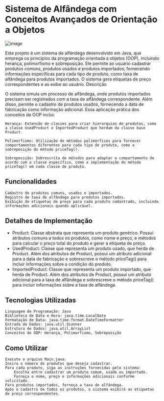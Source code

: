 # Sistema de Alfândega com Conceitos Avançados de Orientação a Objetos

![image](https://github.com/GMN-dev/CustomsSystem/assets/84913052/2db165a0-a314-4c41-b3c2-a1d23cabff74)


Este projeto é um sistema de alfândega desenvolvido em Java, que emprega os princípios da programação orientada a objetos (OOP), incluindo herança, polimorfismo e sobreposição. Ele permite ao usuário cadastrar produtos comuns, produtos usados e produtos importados, fornecendo informações específicas para cada tipo de produto, como taxa de alfândega para produtos importados. O sistema gera etiquetas de preço correspondentes e as exibe ao usuário.
Descrição

O sistema simula um processo de alfândega, onde produtos importados precisam ser registrados com a taxa de alfândega correspondente. Além disso, permite o cadastro de produtos usados, fornecendo a data de fabricação como informação adicional. Essa aplicação prática dos conceitos de OOP inclui:

    Herança: Extensão de classes para criar hierarquias de produtos, como a classe UsedProduct e ImportedProduct que herdam da classe base Product.

    Polimorfismo: Utilização de métodos polimórficos para fornecer comportamentos diferentes para cada tipo de produto, como a sobreposição do método priceTag().

    Sobreposição: Sobrescrita de métodos para adaptar o comportamento de acordo com a classe específica, como a implementação do método priceTag() em cada classe de produto.

## Funcionalidades

    Cadastro de produtos comuns, usados e importados.
    Registro de taxa de alfândega para produtos importados.
    Exibição de etiquetas de preço para cada produto cadastrado, incluindo informações adicionais quando aplicável.

## Detalhes de Implementação

  - Product: Classe abstrata que representa um produto genérico. Possui atributos comuns a todos os produtos, como nome e preço, e métodos para calcular o preço total do produto e gerar a etiqueta de preço.
  - UsedProduct: Classe que representa um produto usado, que herda de Product. Além dos atributos de Product, possui um atributo adicional para a data de fabricação e sobrescreve o método priceTag() para incluir informações sobre a condição do produto.
  - ImportedProduct: Classe que representa um produto importado, que herda de Product. Além dos atributos de Product, possui um atributo adicional para a taxa de alfândega e sobrescreve o método priceTag() para incluir informações sobre a taxa de alfândega.


## Tecnologias Utilizadas

    Linguagem de Programação: Java
    Biblioteca de Data e Hora: java.time.LocalDate
    Formatação de Data: java.time.format.DateTimeFormatter
    Entrada de Dados: java.util.Scanner
    Estrutura de Dados: java.util.ArrayList
    Conceitos de OOP: Herança, Polimorfismo, Sobreposição

## Como Utilizar

    Execute o arquivo Main.java.
    Insira o número de produtos que deseja cadastrar.
    Para cada produto, siga as instruções fornecidas pelo sistema:
        Escolha entre cadastrar um produto comum, usado ou importado.
        Forneça o nome, preço e informações adicionais conforme solicitado.
    Para produtos importados, forneça a taxa de alfândega.
    Após o cadastro de todos os produtos, o sistema exibirá as etiquetas de preço correspondentes.
